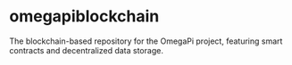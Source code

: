 # omegapiblockchain
The blockchain-based repository for the OmegaPi project, featuring smart contracts and decentralized data storage.
